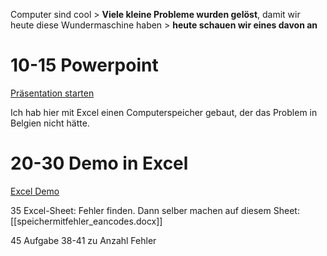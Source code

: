 Computer sind cool >
**Viele kleine Probleme wurden gelöst**, damit wir heute diese Wundermaschine haben > 
**heute schauen wir eines davon an**

# 10-15 Powerpoint
[Präsentation starten](01_fehlerkorrektur_intro.pptx)

Ich hab hier mit Excel einen Computerspeicher gebaut, der das Problem in Belgien nicht hätte.

# 20-30 Demo in Excel
[Excel Demo](01_error_demo.xlsx)

35 Excel-Sheet: Fehler finden. Dann selber machen auf diesem Sheet: [[speichermitfehler_eancodes.docx]]

45 Aufgabe 38-41  zu Anzahl Fehler

